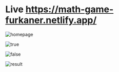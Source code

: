 
# Live https://math-game-furkaner.netlify.app/

![homepage](https://user-images.githubusercontent.com/50375267/163819535-578b69a1-b15d-46b4-91fa-1fed355febdd.jpg)

![true](https://user-images.githubusercontent.com/50375267/163819604-62466a9d-ef00-424a-8728-7a1c192d17e6.jpg)

![false](https://user-images.githubusercontent.com/50375267/163819702-46798c52-1884-40f7-9ff8-f5b88ae11f60.jpg)

![result](https://user-images.githubusercontent.com/50375267/163819743-d8addbac-0019-4689-b137-f4829f03f5af.jpg)
